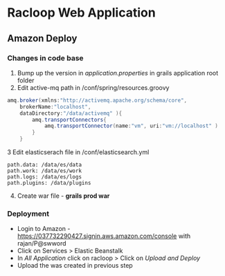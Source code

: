 # Racloop Web Application

## Amazon Deploy

### Changes in code base

1. Bump up the version in *application.properties* in grails application root folder
2. Edit active-mq path in /conf/spring/resources.groovy 

```groovy
amq.broker(xmlns:"http://activemq.apache.org/schema/core",
	brokerName:"localhost",
	dataDirectory:"/data/activemq" ){
		amq.transportConnectors{
			amq.transportConnector(name:"vm", uri:"vm://localhost" )
		}
	}
```

3 Edit elasticserach file in /conf/elasticsearch.yml 

```
path.data: /data/es/data
path.work: /data/es/work
path.logs: /data/es/logs
path.plugins: /data/plugins
```

4. Create war file - **grails prod war**
 

### Deployment
* Login to Amazon - https://037732290427.signin.aws.amazon.com/console with rajan/P@swword
* Click on Services > Elastic Beanstalk 
* In _All Application_ click on racloop > Click on _Upload and Deploy_
* Upload the was created in previous step

